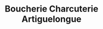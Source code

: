 ---
title: "Boucherie Charcuterie Artiguelongue"
url: /saint-sever/boucherie-charcuterie-artiguelongue/
shop: Metzgerei
---